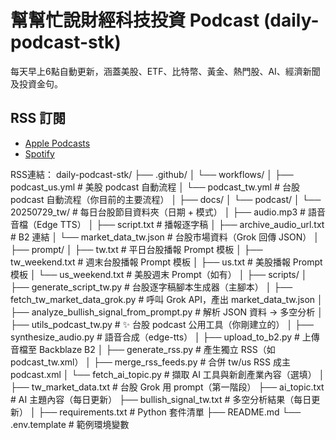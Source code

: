 # 幫幫忙說財經科技投資 Podcast (daily-podcast-stk)

每天早上6點自動更新，涵蓋美股、ETF、比特幣、黃金、熱門股、AI、經濟新聞及投資金句。

## RSS 訂閱
- [Apple Podcasts](https://podcasts.apple.com/)
- [Spotify](https://podcasters.spotify.com/)

RSS連結：
daily-podcast-stk/
├── .github/
│   └── workflows/
│       ├── podcast_us.yml              # 美股 podcast 自動流程
│       └── podcast_tw.yml              # 台股 podcast 自動流程（你目前的主要流程）
│
├── docs/
│   └── podcast/
│       └── 20250729_tw/                # 每日台股節目資料夾（日期 + 模式）
│           ├── audio.mp3               # 語音音檔（Edge TTS）
│           ├── script.txt              # 播報逐字稿
│           ├── archive_audio_url.txt   # B2 連結
│           └── market_data_tw.json     # 台股市場資料（Grok 回傳 JSON）
│
├── prompt/
│   ├── tw.txt                          # 平日台股播報 Prompt 模板
│   ├── tw_weekend.txt                  # 週末台股播報 Prompt 模板
│   ├── us.txt                          # 美股播報 Prompt 模板
│   └── us_weekend.txt                  # 美股週末 Prompt（如有）
│
├── scripts/
│   ├── generate_script_tw.py           # 台股逐字稿腳本生成器（主腳本）
│   ├── fetch_tw_market_data_grok.py    # 呼叫 Grok API，產出 market_data_tw.json
│   ├── analyze_bullish_signal_from_prompt.py  # 解析 JSON 資料 → 多空分析
│   ├── utils_podcast_tw.py             # ✨ 台股 podcast 公用工具（你剛建立的）
│   ├── synthesize_audio.py             # 語音合成（edge-tts）
│   ├── upload_to_b2.py                 # 上傳音檔至 Backblaze B2
│   ├── generate_rss.py                 # 產生獨立 RSS（如 podcast_tw.xml）
│   ├── merge_rss_feeds.py              # 合併 tw/us RSS 成主 podcast.xml
│   └── fetch_ai_topic.py               # 擷取 AI 工具與新創產業內容（選填）
│
├── tw_market_data.txt                  # 台股 Grok 用 prompt（第一階段）
├── ai_topic.txt                        # AI 主題內容（每日更新）
├── bullish_signal_tw.txt              # 多空分析結果（每日更新）
│
├── requirements.txt                   # Python 套件清單
├── README.md
└── .env.template                      # 範例環境變數